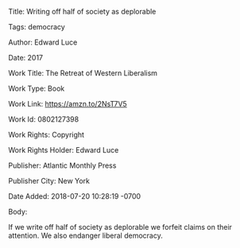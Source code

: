 Title:  Writing off half of society as deplorable

Tags:   democracy

Author: Edward Luce

Date:   2017

Work Title: The Retreat of Western Liberalism

Work Type: Book

Work Link: https://amzn.to/2NsT7V5

Work Id: 0802127398

Work Rights: Copyright

Work Rights Holder: Edward Luce

Publisher: Atlantic Monthly Press

Publisher City: New York

Date Added: 2018-07-20 10:28:19 -0700

Body: 

If we write off half of society as deplorable we forfeit claims on their attention. We also endanger liberal democracy. 


